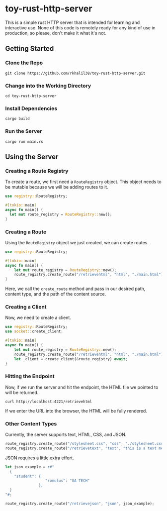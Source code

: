 # toy-rust-http-server

This is a simple rust HTTP server that is intended for learning and interactive use.
None of this code is remotely ready for any kind of use in production, so please, don't make it what it's not.

## Getting Started

### Clone the Repo
```
git clone https://github.com/rkhalil38/toy-rust-http-server.git
```

### Change into the Working Directory
```
cd toy-rust-http-server
```
### Install Dependencies
```
cargo build
```
### Run the Server
```
cargo run main.rs
```

## Using the Server

### Creating a Route Registry
To create a route, we first need a `RouteRegistry` object. This object needs to be mutable because we will be adding routes to it.
```rust
use registry::RouteRegistry;

#[tokio::main]
async fn main() {
  let mut route_registry = RouteRegistry::new();
}
```
### Creating a Route
Using the `RouteRegistry` object we just created, we can create routes.
```rust
use registry::RouteRegistry;

#[tokio::main]
async fn main() {
    let mut route_registry = RouteRegistry::new();
    route_registry.create_route("/retrievehtml", "html", "./main.html");
}
```
Here, we call the `create_route` method and pass in our desired path, content type, and the path of the content source.

### Creating a Client
Now, we need to create a client.
```rust
use registry::RouteRegistry;
use socket::create_client;

#[tokio::main]
async fn main() {
    let mut route_registry = RouteRegistry::new();
    route_registry.create_route("/retrievehtml", "html", "./main.html");
    let _client = create_client(&route_registry).await;
}
```

### Hitting the Endpoint
Now, if we run the server and hit the endpoint, the HTML file we pointed to will be returned.
```
curl http://localhost:4221/retrievehtml
```
If we enter the URL into the browser, the HTML will be fully rendered.
### Other Content Types
Currently, the server supports text, HTML, CSS, and JSON.
```rust
route_registry.create_route("/stylesheet.css", "css", "./stylesheet.css");
route_registry.create_route("/retrievetext", "text", "this is a text message");
```
JSON requires a little extra effort.
```rust
let json_example = r#"
  {
    "student": {
                  "romulus": "GA TECH"
               },
  }
"#;

route_registry.create_route("/retrievejson", "json", json_example);
```

